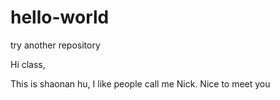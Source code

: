 # hello-world
try another repository

Hi class,

This is shaonan hu, I like people call me Nick.
Nice to meet you
